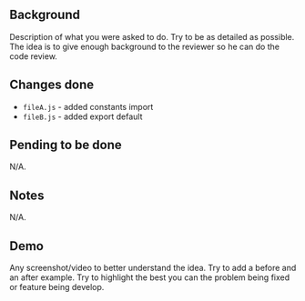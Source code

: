 ## Background
Description of what you were asked to do.
Try to be as detailed as possible.
The idea is to give enough background to the reviewer so he can do the code review.

## Changes done
- `fileA.js` - added constants import
- `fileB.js` - added export default

## Pending to be done
N/A.

## Notes
N/A.

## Demo
Any screenshot/video to better understand the idea.
Try to add a before and an after example.
Try to highlight the best you can the problem being fixed or feature being develop.